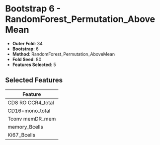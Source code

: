 # Bootstrap 6 - RandomForest_Permutation_AboveMean

- **Outer Fold**: 34
- **Bootstrap**: 6
- **Method**: RandomForest_Permutation_AboveMean
- **Fold Seed**: 80
- **Features Selected**: 5

## Selected Features

| Feature |
|---------|
| CD8 RO CCR4_total |
| CD16+mono_total |
| Tconv memDR_mem |
| memory_Bcells |
| Ki67_Bcells |
